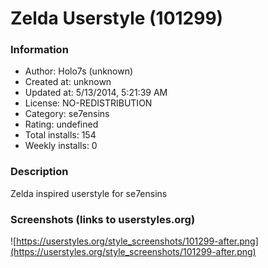 # Zelda Userstyle (101299)

### Information
- Author: Holo7s (unknown)
- Created at: unknown
- Updated at: 5/13/2014, 5:21:39 AM
- License: NO-REDISTRIBUTION
- Category: se7ensins
- Rating: undefined
- Total installs: 154
- Weekly installs: 0


### Description
Zelda inspired userstyle for se7ensins


### Screenshots (links to userstyles.org)
![https://userstyles.org/style_screenshots/101299-after.png](https://userstyles.org/style_screenshots/101299-after.png)


